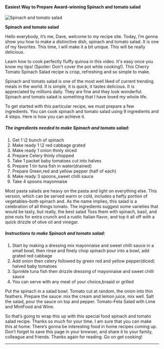             

#### Easiest Way to Prepare Award-winning Spinach and tomato salad

![Spinach and tomato salad](https://img-global.cpcdn.com/recipes/a4c105356b81c298/751x532cq70/spinach-and-tomato-salad-recipe-main-photo.jpg)

**Spinach and tomato salad**

Hello everybody, it’s me, Dave, welcome to my recipe site. Today, I’m gonna show you how to make a distinctive dish, spinach and tomato salad. It is one of my favorites. This time, I will make it a bit unique. This will be really delicious.

Learn how to cook perfectly fluffy quinoa in this video. It's easy once you know my tips! (Spoiler: Don't cover the pot while cooking!). This Cherry Tomato Spinach Salad recipe is crisp, refreshing and so simple to make.

Spinach and tomato salad is one of the most well liked of current trending meals in the world. It is simple, it is quick, it tastes delicious. It is appreciated by millions daily. They are fine and they look wonderful. Spinach and tomato salad is something that I have loved my whole life.

To get started with this particular recipe, we must prepare a few ingredients. You can cook spinach and tomato salad using 9 ingredients and 4 steps. Here is how you can achieve it.

##### The ingredients needed to make Spinach and tomato salad:

1.  Get 1 \\2 bunch of spinach
2.  Make ready 1 \\2 red cabbage grated
3.  Make ready 1 onion thinly sliced
4.  Prepare Celery thinly chopped
5.  Take 1 packet baby tomatoes cut into halves
6.  Prepare 1 tin tuna fish in water(drained)
7.  Prepare Green,red and yellow pepper (half of each)
8.  Make ready 3 spoons\_sweet chilli sauce
9.  Take 4 spoons mayonnaise

Most pasta salads are heavy on the pasta and light on everything else. This version, which can be served warm or cold, includes a hefty portion of vegetables–both spinach and. As the name implies, this salad is a celebration of all things tomato. The ingredients suggest some varieties that would be tasty, but really, the best salad Toss them with spinach, basil, and pine nuts for extra crunch and a rustic Italian flavor, and top it all off with a quick drizzle of olive oil and vinegar.

##### Instructions to make Spinach and tomato salad:

1.  Start by making a dressing mix mayonnaise and sweet chilli sauce in a small bowl, then rinse and finely chop spinach pour into a bowl, add grated red cabbage
2.  Add onion then celery followed by green red and yellow pepper(diced) halved baby tomatoes
3.  Sprinkle tuna fish then drizzle dressing of mayonnaise and sweet chilli sauce
4.  You can serve with any meat of your choice,braaid or grilled

Put the spinach in a salad bowl. Tomato cut at random, the onion into thin feathers. Prepare the sauce: mix the cream and lemon juice, mix well. Salt the salad, pour the sauce on top and pepper. Tomato-Feta Salad with Lime and MintFood and Wine.

So that’s going to wrap this up with this special food spinach and tomato salad recipe. Thanks so much for your time. I am sure that you can make this at home. There’s gonna be interesting food in home recipes coming up. Don’t forget to save this page in your browser, and share it to your family, colleague and friends. Thanks again for reading. Go on get cooking!

* * *